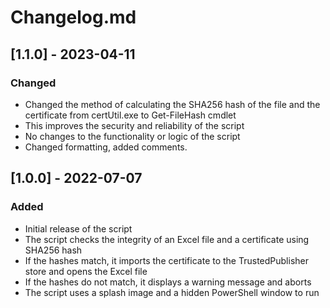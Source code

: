 # Changelog.md

## [1.1.0] - 2023-04-11
### Changed
- Changed the method of calculating the SHA256 hash of the file and the certificate from certUtil.exe to Get-FileHash cmdlet
- This improves the security and reliability of the script
- No changes to the functionality or logic of the script
- Changed formatting, added comments.

## [1.0.0] - 2022-07-07
### Added
- Initial release of the script
- The script checks the integrity of an Excel file and a certificate using SHA256 hash
- If the hashes match, it imports the certificate to the TrustedPublisher store and opens the Excel file
- If the hashes do not match, it displays a warning message and aborts
- The script uses a splash image and a hidden PowerShell window to run

